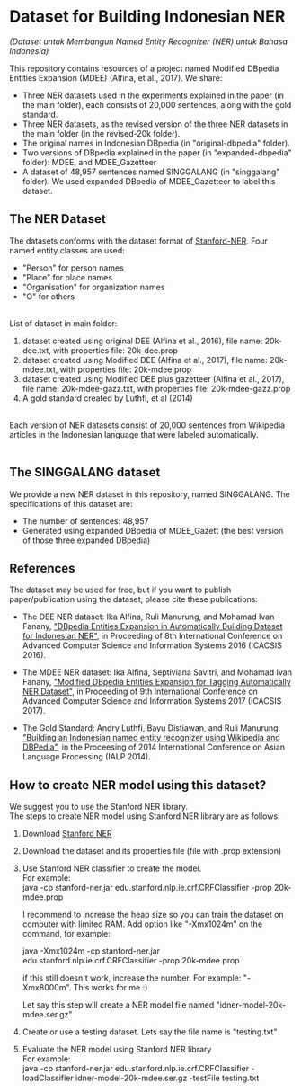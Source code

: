 # Dataset for Building Indonesian NER

*(Dataset untuk Membangun Named Entity Recognizer (NER) untuk Bahasa Indonesia)*

This repository contains resources of a project named Modified DBpedia Entities Expansion (MDEE) (Alfina, et al., 2017). We share:
- Three NER datasets used in the experiments explained in the paper (in the main folder), each consists of 20,000 sentences, along with the gold standard.
- Three NER datasets, as the revised version of the three NER datasets in the main folder (in the revised-20k folder).
- The original names in Indonesian DBpedia (in "original-dbpedia" folder).
- Two versions of DBpedia explained in the paper (in "expanded-dbpedia" folder): MDEE, and MDEE_Gazetteer
- A dataset of 48,957 sentences named SINGGALANG (in "singgalang" folder). We used expanded DBpedia of MDEE_Gazetteer to label this dataset. 

## The NER Dataset
The datasets conforms with the dataset format of [Stanford-NER](https://nlp.stanford.edu/software/CRF-NER.shtml).
Four named entity classes are used:
- "Person" for person names
- "Place" for place names
- "Organisation" for organization names
- "O" for others

<br> List of dataset in main folder:
1. dataset created using original DEE (Alfina et al., 2016), file name: 20k-dee.txt, with properties file: 20k-dee.prop
2. dataset created using Modified DEE (Alfina et al., 2017), file name: 20k-mdee.txt, with properties file: 20k-mdee.prop
3. dataset created using Modified DEE plus gazetteer (Alfina et al., 2017), file name: 20k-mdee-gazz.txt, with properties file: 20k-mdee-gazz.prop
4. A gold standard created by Luthfi, et al (2014)
<br>
Each version of NER datasets consist of 20,000 sentences from Wikipedia articles in the Indonesian language that were labeled automatically. <br>
<br>

## The SINGGALANG dataset
We provide a new NER dataset in this repository, named SINGGALANG. The specifications of this dataset are:
- The number of sentences: 48,957 
- Generated using expanded DBpedia of MDEE_Gazett (the best version of those three expanded DBpedia)

## References

The dataset may be used for free, but if you want to publish paper/publication using the dataset, please cite these publications: 

* The DEE NER dataset: Ika Alfina, Ruli Manurung, and Mohamad Ivan Fanany, ["DBpedia Entities Expansion in Automatically Building Dataset for Indonesian NER"](https://ieeexplore.ieee.org/document/7872784), in Proceeding of 8th International Conference on Advanced Computer Science and Information Systems 2016 (ICACSIS 2016).

* The MDEE NER dataset: Ika Alfina, Septiviana Savitri, and Mohamad Ivan Fanany, ["Modified DBpedia Entities Expansion for Tagging Automatically NER Dataset"](https://ieeexplore.ieee.org/document/8355036), in Proceeding of 9th International Conference on Advanced Computer Science and Information Systems 2017 (ICACSIS 2017).

* The Gold Standard: Andry Luthfi, Bayu Distiawan, and Ruli Manurung, ["Building an Indonesian named entity recognizer using Wikipedia and DBPedia"](https://ieeexplore.ieee.org/document/6973520), in the Proceesing of 2014 International Conference on Asian Language Processing (IALP 2014).

## How to create NER model using this dataset?

We suggest you to use the Stanford NER library.<br>
The steps to create NER model using Stanford NER library are as follows:
1. Download <a href="https://nlp.stanford.edu/software/CRF-NER.shtml">Stanford NER</a>
2. Download the dataset and its properties file (file with .prop extension)
3. Use Stanford NER classifier to create the model. <br>
   For example: <br>
      java -cp stanford-ner.jar edu.stanford.nlp.ie.crf.CRFClassifier -prop 20k-mdee.prop <br>
      
      I recommend to increase the heap size so you can train the dataset on computer with limited RAM. Add option like "-Xmx1024m" on the command, for example:<br>
      
      java -Xmx1024m -cp stanford-ner.jar edu.stanford.nlp.ie.crf.CRFClassifier -prop 20k-mdee.prop <br>
      
      if this still doesn't work, increase the number. For example: "-Xmx8000m". This works for me :)

   Let say this step will create a NER model file named "idner-model-20k-mdee.ser.gz"
 
4. Create or use a testing dataset. Lets say the file name is "testing.txt"
5. Evaluate the NER model using Stanford NER library <br>
   For example:<br>
        java -cp stanford-ner.jar edu.stanford.nlp.ie.crf.CRFClassifier -loadClassifier idner-model-20k-mdee.ser.gz -testFile testing.txt 
   


